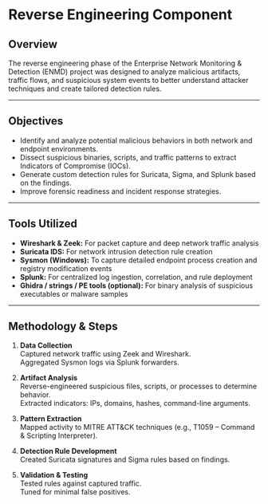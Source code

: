 # Reverse Engineering Component

## Overview
The reverse engineering phase of the Enterprise Network Monitoring & Detection (ENMD) project was designed to analyze malicious artifacts, traffic flows, and suspicious system events to better understand attacker techniques and create tailored detection rules.

---

## Objectives
- Identify and analyze potential malicious behaviors in both network and endpoint environments.
- Dissect suspicious binaries, scripts, and traffic patterns to extract Indicators of Compromise (IOCs).
- Generate custom detection rules for Suricata, Sigma, and Splunk based on the findings.
- Improve forensic readiness and incident response strategies.

---

## Tools Utilized
- **Wireshark & Zeek:** For packet capture and deep network traffic analysis  
- **Suricata IDS:** For network intrusion detection rule creation  
- **Sysmon (Windows):** To capture detailed endpoint process creation and registry modification events  
- **Splunk:** For centralized log ingestion, correlation, and rule deployment  
- **Ghidra / strings / PE tools (optional):** For binary analysis of suspicious executables or malware samples  

---

## Methodology & Steps
1. **Data Collection**  
   Captured network traffic using Zeek and Wireshark.  
   Aggregated Sysmon logs via Splunk forwarders.

2. **Artifact Analysis**  
   Reverse-engineered suspicious files, scripts, or processes to determine behavior.  
   Extracted indicators: IPs, domains, hashes, command-line arguments.

3. **Pattern Extraction**  
   Mapped activity to MITRE ATT&CK techniques (e.g., T1059 – Command & Scripting Interpreter).

4. **Detection Rule Development**  
   Created Suricata signatures and Sigma rules based on findings.

5. **Validation & Testing**  
   Tested rules against captured traffic.  
   Tuned for minimal false positives.
